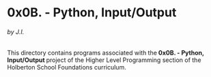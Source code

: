 <h1>0x0B. - Python, Input/Output</h1>
<h6>by J.I.</h6>

This directory contains programs associated with the<strong> 0x0B. - Python, Input/Output </strong>project of the Higher Level Programming section of the Holberton School Foundations curriculum.
